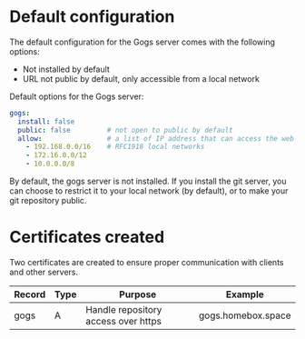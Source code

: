 # Default configuration

The default configuration for the Gogs server comes with the following options:

- Not installed by default
- URL not public by default, only accessible from a local network

Default options for the Gogs server:

``` yaml hl_lines="2"
gogs:
  install: false
  public: false         # not open to public by default
  allow:                # a list of IP address that can access the web interface
    - 192.168.0.0/16    # RFC1918 local networks
    - 172.16.0.0/12
    - 10.0.0.0/8
```

By default, the gogs server is not installed.
If you install the git server, you can choose to restrict it to your local network (by default),
or to make your git repository public.

# Certificates created

Two certificates are created to ensure proper communication with clients and other servers.

| Record      | Type   | Purpose                             | Example            |
| ----------- | ------ | ---------                           | ---------          |
| gogs        | A      | Handle repository access over https | gogs.homebox.space |
